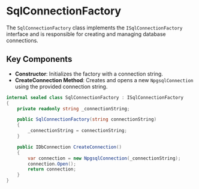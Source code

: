 # SqlConnectionFactory

The `SqlConnectionFactory` class implements the `ISqlConnectionFactory` interface and is responsible for creating and managing database connections.

## Key Components

- **Constructor**: Initializes the factory with a connection string.
- **CreateConnection Method**: Creates and opens a new `NpgsqlConnection` using the provided connection string.

```csharp
internal sealed class SqlConnectionFactory : ISqlConnectionFactory
{
    private readonly string _connectionString;

    public SqlConnectionFactory(string connectionString)
    {
        _connectionString = connectionString;
    }

    public IDbConnection CreateConnection()
    {
        var connection = new NpgsqlConnection(_connectionString);
        connection.Open();
        return connection;
    }
}
``` 